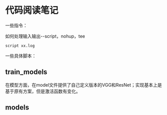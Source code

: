 # 代码阅读笔记

一些指令：

如何处理输入输出--script，nohup，tee

```
script xx.log
```

一些具体脚本：







## train_models

在模型方面，在model文件提供了自己定义版本的VGG和ResNet；实现基本上是基于原有方案，但是激活函数有变化。



## models

